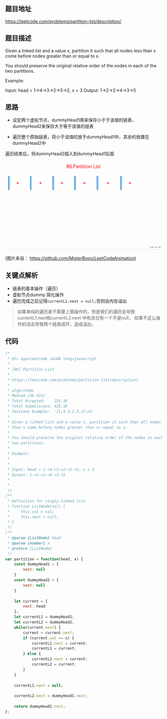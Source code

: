 ## 题目地址
https://leetcode.com/problems/partition-list/description/

## 题目描述
Given a linked list and a value x, partition it such that all nodes less than x come before nodes greater than or equal to x.

You should preserve the original relative order of the nodes in each of the two partitions.

Example:

Input: head = 1->4->3->2->5->2, x = 3
Output: 1->2->2->4->3->5

## 思路

- 设定两个虚拟节点，dummyHead1用来保存小于于该值的链表，dummyHead2来保存大于等于该值的链表

- 遍历整个原始链表，将小于该值的放于dummyHead1中，其余的放置在dummyHead2中

遍历结束后，将dummyHead2插入到dummyHead1后面

![86.partition-list](./assets/86.partition-list.gif)

(图片来自： https://github.com/MisterBooo/LeetCodeAnimation)
## 关键点解析

- 链表的基本操作（遍历）
- 虚拟节点dummy 简化操作
- 遍历完成之后记得`currentL1.next = null;`否则会内存溢出

> 如果单纯的遍历是不需要上面操作的，但是我们的遍历会导致currentL1.next和currentL2.next
中有且仅有一个不是null， 如果不这么操作的话会导致两个链表成环，造成溢出。


## 代码

```js
/*
 * @lc app=leetcode id=86 lang=javascript
 *
 * [86] Partition List
 *
 * https://leetcode.com/problems/partition-list/description/
 *
 * algorithms
 * Medium (36.41%)
 * Total Accepted:    155.1K
 * Total Submissions: 425.1K
 * Testcase Example:  '[1,4,3,2,5,2]\n3'
 *
 * Given a linked list and a value x, partition it such that all nodes less
 * than x come before nodes greater than or equal to x.
 * 
 * You should preserve the original relative order of the nodes in each of the
 * two partitions.
 * 
 * Example:
 * 
 * 
 * Input: head = 1->4->3->2->5->2, x = 3
 * Output: 1->2->2->4->3->5
 * 
 * 
 */
/**
 * Definition for singly-linked list.
 * function ListNode(val) {
 *     this.val = val;
 *     this.next = null;
 * }
 */
/**
 * @param {ListNode} head
 * @param {number} x
 * @return {ListNode}
 */
var partition = function(head, x) {
    const dummyHead1 = {
        next: null
    }
    const dummyHead2 = {
        next: null
    }
    
    let current = {
        next: head
    };
    let currentL1 = dummyHead1;
    let currentL2 = dummyHead2;
    while(current.next) {
        current = current.next;
        if (current.val >= x) {
            currentL1.next = current;
            currentL1 = current;
        } else {
            currentL2.next = current;
            currentL2 = current;
        }
    }
    
    currentL1.next = null;
 
    currentL2.next = dummyHead1.next;

    return dummyHead2.next;
};
```
